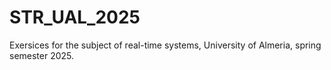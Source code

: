# STR_UAL_2025
Exersices for the subject of real-time systems, University of Almeria, spring semester 2025.
